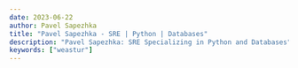 ```yaml
---
date: 2023-06-22
author: Pavel Sapezhka
title: "Pavel Sapezhka - SRE | Python | Databases"
description: "Pavel Sapezhka: SRE Specializing in Python and Databases"
keywords: ["weastur"]
---
```

